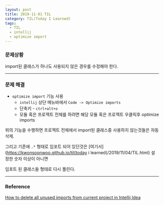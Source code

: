 ```yaml
---
layout: post
title: 2019-11-01 TIL
category: TIL(Today I Learned)
tags:
  - TIL
  - intellij
  - optimize import
---
```




### 문제상황

import된 클래스가 하나도 사용되지 않은 경우를 수정해야 한다.

---

### 문제 해결

- `optimize import` 기능 사용
  - `intellij` 상단 메뉴바에서 `Code -> Optimize imports`
  - 단축키 - `ctrl+alt+o`
  - 모듈 혹은 프로젝트 전체를 하려면 해당 모듈 혹은 프로젝트 우클릭후 optimize imports

위의 기능을 수행하면 프로젝트 전체에서 import된 클래스중 사용하지 않는것들은 자동삭제.

그리고 기존에 `.*` 형태로 임포트 되어 있던것은 [여기서](https://kwonsoonwoo.github.io/til(today i learned)/2019/11/04/TIL.html) 설정한 숫자 이상이 아니면

임포트 된 클래스들 형태로 다시 풀린다.



---

### Reference

[How to delete all unused imports from current project in Intellij Idea](https://stackoverflow.com/questions/51833539/how-to-delete-all-unused-imports-from-current-project-in-intellij-idea)

